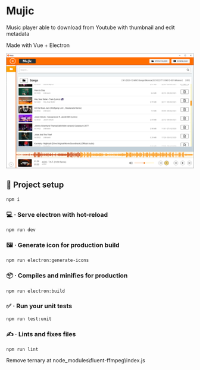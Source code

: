 # Mujic

Music player able to download from Youtube with thumbnail and edit metadata

Made with Vue + Electron

![Preview](https://github.com/brdebr/Mujic/blob/master/docs/imgs/2021-03-14_main.png?raw=true)
## 🔨 Project setup
```
npm i
```

### 💻 · Serve electron with hot-reload
```
npm run dev
```

### 🖼 · Generate icon for production build
```
npm run electron:generate-icons
```

### 📦 · Compiles and minifies for production
```
npm run electron:build
```

### ✅ · Run your unit tests
```
npm run test:unit
```

### ✍ · Lints and fixes files
```
npm run lint
```

Remove ternary at 
node_modules\fluent-ffmpeg\index.js
